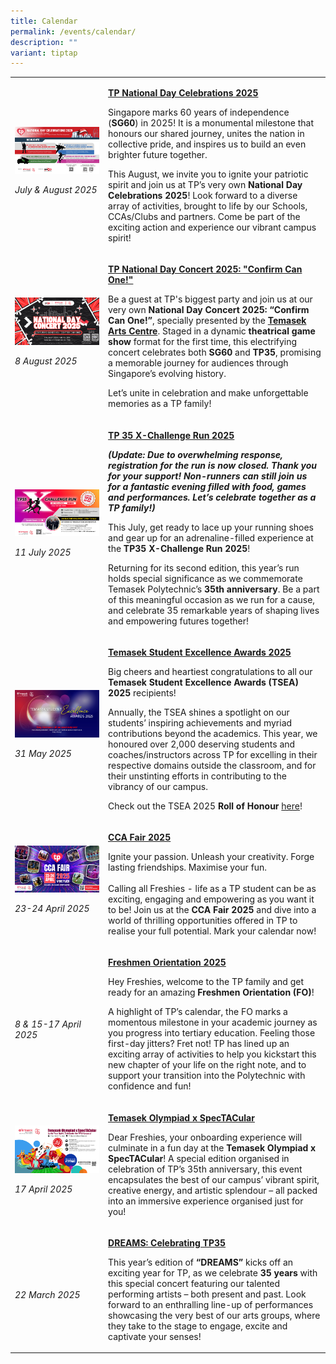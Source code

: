 ```yaml
---
title: Calendar
permalink: /events/calendar/
description: ""
variant: tiptap
---
```

<p></p>
<table style="minWidth: 50px">
<colgroup>
<col>
<col>
</colgroup>
<tbody>
<tr>
<td rowspan="1" colspan="1">
<div class="isomer-image-wrapper">
<img style="width: 100%" height="auto" width="100%" alt="" src="/images/Events/Highlights/NDC_2025__General____1920px_by_1080px_V3.jpg">
</div>
<p><em>July &amp; August 2025</em>
</p>
<p></p>
</td>
<td rowspan="1" colspan="1">
<p><strong><a href="/tp-national-day-celebrations-2025/" rel="noopener nofollow" target="_blank">TP National Day Celebrations 2025</a></strong>
</p>
<p></p>
<p>Singapore marks 60 years of independence (<strong>SG60</strong>) in 2025!
It is a monumental milestone that honours our shared journey, unites the
nation in collective pride, and inspires us to build an even brighter future
together.</p>
<p></p>
<p>This August, we invite you to ignite your patriotic spirit and join us
at TP’s very own <strong>National Day Celebrations 2025</strong>! Look forward
to a diverse array of activities, brought to life by our Schools, CCAs/Clubs
and partners. Come be part of the exciting action and experience our vibrant
campus spirit!</p>
<p></p>
</td>
</tr>
<tr>
<td rowspan="1" colspan="1">
<div class="isomer-image-wrapper">
<img style="width: 100%" height="auto" width="100%" alt="" src="/images/Events/National_Day_Concert_2025___1920px_by_1080px.png">
</div>
<p><em>8 August 2025</em>
</p>
<p></p>
</td>
<td rowspan="1" colspan="1">
<p><strong><a href="/tp-national-day-concert-2025/" rel="noopener nofollow" target="_blank">TP National Day Concert 2025: "Confirm Can One!"</a></strong>
</p>
<p></p>
<p>Be a guest at TP's biggest party and join us at our very own <strong>National Day Concert 2025: “Confirm Can One!”</strong>,
specially presented by the <strong><a href="https://www.instagram.com/temasekartscentre/?hl=en" rel="noopener noreferrer nofollow" target="_blank">Temasek Arts Centre</a></strong>.
Staged in a dynamic <strong>theatrical game show</strong> format for the
first time, this electrifying concert celebrates both <strong>SG60</strong> and <strong>TP35</strong>,
promising a memorable journey for audiences through Singapore’s evolving
history.</p>
<p></p>
<p>Let’s unite in celebration and make unforgettable memories as a TP family!</p>
<p></p>
</td>
</tr>
<tr>
<td rowspan="1" colspan="1">
<div class="isomer-image-wrapper">
<img style="width: 100%" height="auto" width="100%" alt="" src="/images/Events/Highlights/TP_Web_Banners_Web_Banner_2_1920px_X_1080px__Updated_1_Jul_2_.jpg">
</div>
<p><em>11 July 2025</em>
</p>
</td>
<td rowspan="1" colspan="1">
<p><strong><a href="/events/tp35-xchallenge-run-2025/" rel="noopener noreferrer nofollow" target="_blank">TP 35 X-Challenge Run 2025</a></strong>
</p>
<p></p>
<p><strong><em>(Update: Due to overwhelming response, registration for the run is now closed. Thank you for your support! Non-runners can still join us for a fantastic evening filled with food, games and performances. Let’s celebrate together as a TP family!)</em></strong>
</p>
<p></p>
<p>This July, get ready to lace up your running shoes and gear up for an
adrenaline-filled experience at the <strong>TP35 X-Challenge Run 2025</strong>!</p>
<p></p>
<p>Returning for its second edition, this year’s run holds special significance
as we commemorate Temasek Polytechnic’s <strong>35th anniversary</strong>.
Be a part of this meaningful occasion as we run for a cause, and celebrate
35 remarkable years of shaping lives and empowering futures together!</p>
<p></p>
</td>
</tr>
<tr>
<td rowspan="1" colspan="1">
<div class="isomer-image-wrapper">
<img style="width: 100%" height="auto" width="100%" alt="" src="/images/Events/Highlights/Temasek_Excellence_Award_Congrats_1920_X_1080.jpg">
</div>
<p><em>31 May 2025</em>
</p>
</td>
<td rowspan="1" colspan="1">
<p><strong><a href="/tsea-2025/" rel="noopener noreferrer nofollow" target="_blank">Temasek Student Excellence Awards 2025</a></strong>
</p>
<p></p>
<p>Big cheers and heartiest congratulations to all our <strong>Temasek Student Excellence Awards (TSEA) 2025</strong> recipients!</p>
<p></p>
<p>Annually, the TSEA shines a spotlight on our students’ inspiring achievements
and myriad contributions beyond the academics. This year, we honoured over
2,000 deserving students and coaches/instructors across TP for excelling
in their respective domains outside the classroom, and for their unstinting
efforts in contributing to the vibrancy of our campus.</p>
<p></p>
<p>Check out the TSEA 2025 <strong>Roll of Honour </strong><a href="https://for.edu.sg/tsea2025rollofhonour" rel="noopener nofollow" target="_blank">here</a>!</p>
<p></p>
</td>
</tr>
<tr>
<td rowspan="1" colspan="1">
<div class="isomer-image-wrapper">
<img style="width: 100%" height="auto" width="100%" alt="" src="/images/Events/CCA_Banner_1920px_by_1080px_FA.jpg">
</div>
<p><em>23-24 April 2025</em>
</p>
</td>
<td rowspan="1" colspan="1">
<p><strong><a href="/events/cca-fair-2025/" rel="noopener noreferrer nofollow" target="_blank">CCA Fair 2025</a></strong>
</p>
<p></p>
<p>Ignite your passion. Unleash your creativity. Forge lasting friendships.
Maximise your fun.
<br>
<br>Calling all Freshies - life as a TP student can be as exciting, engaging
and empowering as you want it to be! Join us at the <strong>CCA Fair 2025</strong> and
dive into a world of thrilling opportunities offered in TP to realise your
full potential. Mark your calendar now!</p>
<p></p>
</td>
</tr>
<tr>
<td rowspan="1" colspan="1">
<div class="isomer-image-wrapper">
<img style="width: 100%" height="auto" width="100%" alt="" src="/images/Events/Freshmen_Orientation_2025___1920px_X_1080px.jpg">
</div>
<p><em>8 &amp; 15-17 April 2025</em>
</p>
</td>
<td rowspan="1" colspan="1">
<p><strong><a href="/events/freshmen-orientation-2025/" rel="noopener noreferrer nofollow" target="_blank">Freshmen Orientation 2025</a></strong>
</p>
<p></p>
<p>Hey Freshies, welcome to the TP family and get ready for an amazing <strong>Freshmen Orientation (FO)</strong>!</p>
<p></p>
<p>A highlight of TP’s calendar, the FO marks a momentous milestone in your
academic journey as you progress into tertiary education. Feeling those
first-day jitters? Fret not! TP has lined up an exciting array of activities
to help you kickstart this new chapter of your life on the right note,
and to support your transition into the Polytechnic with confidence and
fun!</p>
<p></p>
</td>
</tr>
<tr>
<td rowspan="1" colspan="1">
<div class="isomer-image-wrapper">
<img style="width: 100%" height="auto" width="100%" alt="" src="/images/Events/Temasek_Olympiad_x_SpecTACular___1920px_X_1080px.jpg">
</div>
<p><em>17 April 2025</em>
</p>
</td>
<td rowspan="1" colspan="1">
<p><strong><a href="/events/temasek-olympiad-x-spectacular/" rel="noopener noreferrer nofollow" target="_blank">Temasek Olympiad x SpecTACular</a></strong>
</p>
<p></p>
<p>Dear Freshies, your onboarding experience will culminate in a fun day
at the&nbsp;<strong>Temasek Olympiad x SpecTACular</strong>! A special
edition organised in celebration of TP’s 35th anniversary, this event encapsulates
the best of our campus’ vibrant spirit, creative energy, and artistic splendour
– all packed into an immersive experience organised just for you!</p>
<p></p>
</td>
</tr>
<tr>
<td rowspan="1" colspan="1">
<div class="isomer-image-wrapper">
<img style="width: 100%" height="auto" width="100%" alt="" src="/images/Events/Temasek Arts Centre/DREAMS___Celebrating_TP35.png">
</div>
<p><em>22 March 2025</em>
</p>
<p></p>
</td>
<td rowspan="1" colspan="1">
<p><strong><a href="/dreams-celebrating-tp35/" rel="noopener nofollow" target="_blank">DREAMS: Celebrating TP35</a></strong>
</p>
<p></p>
<p>This year’s edition of <strong>“DREAMS” </strong>kicks off an exciting
year for TP, as we celebrate <strong>35 years </strong>with this special
concert featuring our talented performing artists – both present and past.
Look forward to an enthralling line-up of performances showcasing the very
best of our arts groups, where they take to the stage to engage, excite
and captivate your senses!</p>
<p></p>
</td>
</tr>
</tbody>
</table>
<p></p>